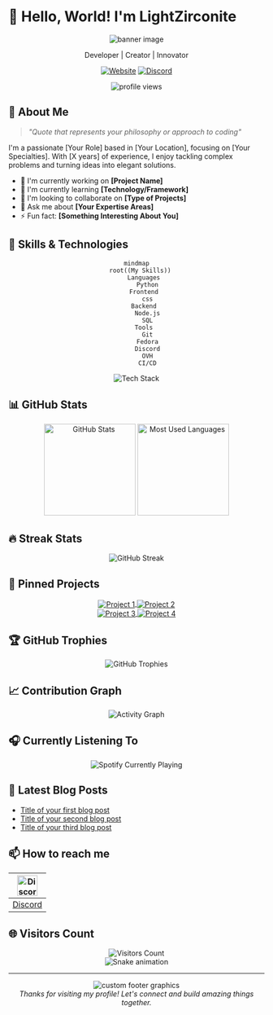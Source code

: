 # 👋 Hello, World! I'm LightZirconite

<div align="center">
  <img src="https://capsule-render.vercel.app/api?type=waving&color=gradient&height=200&section=header&text=LightZirconite&fontSize=80&animation=fadeIn&fontAlignY=38" alt="banner image">
  <p>Developer | Creator | Innovator</p>
</div>

<p align="center">
  <a href="https://your-website.com"><img src="https://img.shields.io/badge/Website-3b5998?style=for-the-badge&logo=google-chrome&logoColor=white" alt="Website"></a>
  <a href="https://discord.com/users/683712256243925066"><img src="https://img.shields.io/badge/-Discord-5865F2?style=for-the-badge&logo=Discord&logoColor=white" alt="Discord"></a>
</p>

<div align="center">
  <img src="https://komarev.com/ghpvc/?username=LightZirconite&style=flat-square&color=blueviolet" alt="profile views">
</div>

## 💫 About Me

> *"Quote that represents your philosophy or approach to coding"*

I'm a passionate [Your Role] based in [Your Location], focusing on [Your Specialties]. With [X years] of experience, I enjoy tackling complex problems and turning ideas into elegant solutions.

- 🔭 I'm currently working on **[Project Name]**
- 🌱 I'm currently learning **[Technology/Framework]**
- 👯 I'm looking to collaborate on **[Type of Projects]**
- 💬 Ask me about **[Your Expertise Areas]**
- ⚡ Fun fact: **[Something Interesting About You]**

## 🚀 Skills & Technologies

<div align="center">
  
```mermaid
mindmap
  root((My Skills))
    Languages
      Python
    Frontend
      css
    Backend
      Node.js
      SQL
    Tools
      Git
      Fedora
      Discord
      OVH
      CI/CD
```

</div>

<div align="center">
  <img src="https://github-readme-tech-stack.vercel.app/api/cards?title=Tech%20Stack&lineCount=3&theme=github_dark&line1=react,react,61DAFB;next.js,next.js,ffffff;vue.js,vue.js,4FC08D;&line2=typescript,typescript,3178C6;javascript,javascript,F7DF1E;python,python,3776AB;&line3=tailwindcss,tailwindcss,06B6D4;sass,sass,CC6699;figma,figma,F24E1E;" alt="Tech Stack" />
</div>

## 📊 GitHub Stats

<div align="center">
  <img height="180em" src="https://github-readme-stats.vercel.app/api?username=LightZirconite&show_icons=true&theme=radical&include_all_commits=true&count_private=true" alt="GitHub Stats" />
  <img height="180em" src="https://github-readme-stats.vercel.app/api/top-langs/?username=LightZirconite&layout=compact&theme=radical" alt="Most Used Languages" />
</div>

## 🔥 Streak Stats

<div align="center">
  <img src="https://github-readme-streak-stats.herokuapp.com/?user=LightZirconite&theme=radical" alt="GitHub Streak" />
</div>

## 📌 Pinned Projects

<div align="center">
  <a href="https://github.com/LightZirconite/project1">
    <img align="center" src="https://github-readme-stats.vercel.app/api/pin/?username=LightZirconite&repo=project1&theme=radical" alt="Project 1" />
  </a>
  <a href="https://github.com/LightZirconite/project2">
    <img align="center" src="https://github-readme-stats.vercel.app/api/pin/?username=LightZirconite&repo=project2&theme=radical" alt="Project 2" />
  </a>
</div>
<div align="center">
  <a href="https://github.com/LightZirconite/project3">
    <img align="center" src="https://github-readme-stats.vercel.app/api/pin/?username=LightZirconite&repo=project3&theme=radical" alt="Project 3" />
  </a>
  <a href="https://github.com/LightZirconite/project4">
    <img align="center" src="https://github-readme-stats.vercel.app/api/pin/?username=LightZirconite&repo=project4&theme=radical" alt="Project 4" />
  </a>
</div>

## 🏆 GitHub Trophies

<div align="center">
  <img src="https://github-profile-trophy.vercel.app/?username=LightZirconite&theme=radical&no-frame=true&no-bg=false&margin-w=4&row=1" alt="GitHub Trophies" />
</div>

## 📈 Contribution Graph

<div align="center">
  <img src="https://github-readme-activity-graph.vercel.app/graph?username=LightZirconite&theme=react-dark" alt="Activity Graph" />
</div>

## 🎧 Currently Listening To

<div align="center">
  <img src="https://spotify-github-profile.vercel.app/api/view?uid=31fsjiytgt7qzgkwpvqrd3gxd42u&cover_image=true&theme=default&show_offline=false&background_color=121212" alt="Spotify Currently Playing" />
</div>

## 📝 Latest Blog Posts

<!-- BLOG-POST-LIST:START -->
- [Title of your first blog post](https://your-blog.com/post1)
- [Title of your second blog post](https://your-blog.com/post2)
- [Title of your third blog post](https://your-blog.com/post3)
<!-- BLOG-POST-LIST:END -->

## 📫 How to reach me

<div align="center">

| <img src="https://discord.com/assets/f8389ca1a741a115313bede9ac02e2c0.svg" width="40" height="40" alt="Discord" /> |
|:---:|
| [Discord](https://discord.com/users/683712256243925066) |

</div>

## 🌐 Visitors Count

<div align="center">
  <img src="https://profile-counter.glitch.me/LightZirconite/count.svg" alt="Visitors Count" />
</div>

<div align="center">
  <img src="https://raw.githubusercontent.com/LightZirconite/LightZirconite/output/github-contribution-grid-snake-dark.svg" alt="Snake animation" />
</div>

---

<div align="center">
  <img src="https://capsule-render.vercel.app/api?type=waving&color=gradient&height=100&section=footer&animation=twinkling" alt="custom footer graphics">
  <br>
  <i>Thanks for visiting my profile! Let's connect and build amazing things together.</i>
</div>
